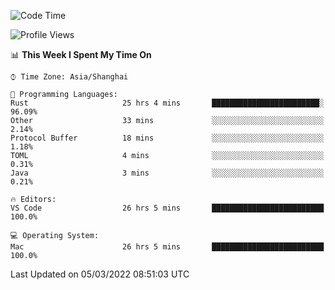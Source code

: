 <!--START_SECTION:waka-->
![Code Time](http://img.shields.io/badge/Code%20Time-1%2C061%20hrs%2010%20mins-blue)

![Profile Views](http://img.shields.io/badge/Profile%20Views-11-blue)

📊 **This Week I Spent My Time On** 

```text
⌚︎ Time Zone: Asia/Shanghai

💬 Programming Languages: 
Rust                     25 hrs 4 mins       ████████████████████████░   96.09% 
Other                    33 mins             ░░░░░░░░░░░░░░░░░░░░░░░░░   2.14% 
Protocol Buffer          18 mins             ░░░░░░░░░░░░░░░░░░░░░░░░░   1.18% 
TOML                     4 mins              ░░░░░░░░░░░░░░░░░░░░░░░░░   0.31% 
Java                     3 mins              ░░░░░░░░░░░░░░░░░░░░░░░░░   0.21%

🔥 Editors: 
VS Code                  26 hrs 5 mins       █████████████████████████   100.0%

💻 Operating System: 
Mac                      26 hrs 5 mins       █████████████████████████   100.0%

```


 Last Updated on 05/03/2022 08:51:03 UTC
<!--END_SECTION:waka-->
